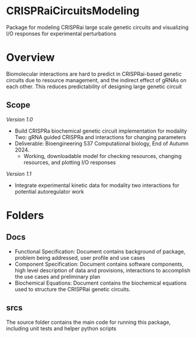 # CRISPRaiCircuitsModeling
Package for modeling CRISPRai large scale genetic circuits and visualizing I/O responses for experimental perturbations

# Overview
Biomolecular interactions are hard to predict in CRISPRai-based genetic circuits due to resource management, and the indirect effect of gRNAs on each other. This reduces predictability of designing large genetic circuit

## Scope

*Version 1.0*
- Build CRISPRa biochemical genetic circuit implementation for modality Two: gRNA guided CRISPRa and interactions for changing parameters
- Deliverable: Bioengineering 537 Computational biology, End of Autumn 2024.
    - Working, downloadable model for checking resources, changing resources, and plotting I/O responses

*Version 1.1*
- Integrate experimental kinetic data for modality two interactions for potential autoregulator work

# Folders
## Docs
- Functional Specification: Document contains background of package, problem being addressed, user profile and use cases
- Component Specification: Document contains software components, high level description of data and provisions, interactions to accomplish the use cases and preliminary plan
- Biochemical Equations: Document contains the biochemical equations used to structure the CRISPRai genetic circuits.

## srcs
The source folder contains the main code for running this package, including unit tests and helper python scripts



